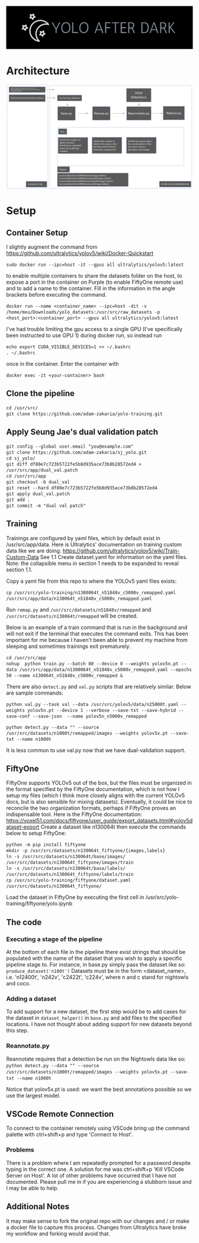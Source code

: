 <img src="https://github.com/adam-zakaria/yolo-training/blob/main/imgs/yolo-after-dark-logo-crop.png">

# Architecture

<img src="https://github.com/adam-zakaria/yolo-training/blob/main/imgs/yolo_training_architecture.png">

# Setup

## Container Setup
I slightly augment the command from https://github.com/ultralytics/yolov5/wiki/Docker-Quickstart
```
sudo docker run --ipc=host -it --gpus all ultralytics/yolov5:latest
```
to enable multiple containers to share the datasets folder on the host, to expose a port in the container on Purple (to enable FiftyOne remote use) and to add a name to the container. Fill in the information in the angle brackets before executing the command.
```
docker run --name <container_name> --ipc=host -dit -v /home/mxu/Downloads/yolo_datasets:/usr/src/raw_datasets -p <host_port>:<container_port> --gpus all ultralytics/yolov5:latest
```
I've had trouble limiting the gpu access to a single GPU (I've specifically been instructed to use GPU 1) during docker run, so instead run 
```
echo export CUDA_VISIBLE_DEVICES=1 >> ~/.bashrc
. ~/.bashrc
```
once in the container. 
Enter the container with
```
docker exec -it <your-container> bash
```

## Clone the pipeline
```
cd /usr/src/
git clone https://github.com/adam-zakaria/yolo-training.git
```

## Apply Seung Jae's dual validation patch
```
git config --global user.email "you@example.com"
git clone https://github.com/adam-zakaria/sj_yolo.git
cd sj_yolo/
git diff df80e7c723b5722fe5b8d935ace73b8b28572ed4 > /usr/src/app/dual_val.patch
cd /usr/src/app
git checkout -b dual_val
git reset --hard df80e7c723b5722fe5b8d935ace73b8b28572ed4
git apply dual_val.patch
git add .
git commit -m "dual val patch"
```

## Training
Trainings are configured by yaml files, which by default exist in /usr/src/app/data. Here is Ultralytics' documentation on training custom data like we are doing: https://github.com/ultralytics/yolov5/wiki/Train-Custom-Data See 1.1 Create dataset.yaml for information on the yaml files. Note: the collapsible menu in section 1 needs to be expanded to reveal section 1.1.

Copy a yaml file from this repo to where the YOLOv5 yaml files exists:
```
cp /usr/src/yolo-training/n1300064t_n51848v_c5000v_remapped.yaml /usr/src/app/data/n130064t_n51848v_c5000v_remapped.yaml
```
Run `remap.py` and `/usr/src/datasets/n51848v/remapped` and `/usr/src/datasets/n130064t/remapped` will be created.

Below is an example of a train command that is run in the background and will not exit if the terminal that executes the command exits. This has been important for me because I haven't been able to prevent my machine from sleeping and sometimes trainings exit prematurely. 
```
cd /usr/src/app
nohup  python train.py --batch 80 --device 0 --weights yolov5n.pt --data /usr/src/app/data/n1300064t_n51848v_c5000v_remapped.yaml --epochs 50 --name n130064t_n51848v_c5000v_remapped &
```
There are also `detect.py` and `val.py` scripts that are relatively similar. Below are sample commands:
```
python val.py --task val --data /usr/src/yolov5/data/n25000t.yaml --weights yolov5n.pt --device 1 --verbose --save-txt --save-hybrid --save-conf --save-json  --name yolov5n_n5000v_remapped
```
```
python detect.py --data "" --source /usr/src/datasets/n1000t/remapped/images --weights yolov5x.pt --save-txt --name n1000t
```
It is less common to use val.py now that we have dual-validation support.

## FiftyOne
FiftyOne supports YOLOv5 out of the box, but the files must be organized in the format specified by the FiftyOne documentation, which is not how I setup my files (which I think more closely aligns with the current YOLOv5 docs, but is also sensible for mixing datasets). Eventually, it could be nice to reconcile the two organization formats, perhaps if FiftyOne proves an indispensable tool. Here is the FiftyOne documentation: https://voxel51.com/docs/fiftyone/user_guide/export_datasets.html#yolov5dataset-export
Create a dataset like n130064t then execute the commands below to setup FiftyOne:
```
python -m pip install fiftyone
mkdir -p /usr/src/datasets/n130064t_fiftyone/{images,labels}
ln -s /usr/src/datasets/n130064t/base/images/ /usr/src/datasets/n130064t_fiftyone/images/train
ln -s /usr/src/datasets/n130064t/base/labels/ /usr/src/datasets/n130064t_fiftyone/labels/train
cp /usr/src/yolo-training/fiftyone/dataset.yaml /usr/src/datasets/n130064t_fiftyone/
```
Load the dataset in FiftyOne by executing the first cell in /usr/src/yolo-training/fiftyone/yolo.ipynb


## The code
### Executing a stage of the pipeline
At the bottom of each file in the pipeline there exist strings that should be populated with the name of the dataset that you wish to apply a specific pipeline stage to. For instance, in base.py simply pass the dataset like so: ```produce_dataset('n100t')``` Datasets must be in the form <dataset_name><number of images><training or validation>, i.e. 'n12400t', 'n242v', 'c2422t', 'c224v', where n and c stand for nightowls and coco.

### Adding a dataset
To add support for a new dataset, the first step would be to add cases for the dataset in ```dataset_helper()``` in `base.py` and add files to the specified locations. I have not thought about adding support for new datasets beyond this step.

### Reannotate.py
Reannotate requires that a detection be run on the Nightowls data like so:
```python detect.py --data "" --source /usr/src/datasets/n1000t/remapped/images --weights yolov5x.pt --save-txt --name n1000t```
 
Notice that yolov5x.pt is used: we want the best annotations possible so we use the largest model.

## VSCode Remote Connection
To connect to the container remotely using VSCode bring up the command palette with ctrl+shift+p and type 'Connect to Host'.
### Problems
There is a problem where I am repeatedly prompted for a password despite typing in the correct one. A solution for me was ctrl+shift+p 'Kill VSCode Server on Host'.
A lot of other problems have occurred that I have not documented. Please pull me in if you are experiencing a stubborn issue and I may be able to help.
  
## Additional Notes
It may make sense to fork the original repo with our changes and / or make a docker file to capture this process. Changes from Ultralytics have broke my workflow and forking would avoid that.
  
